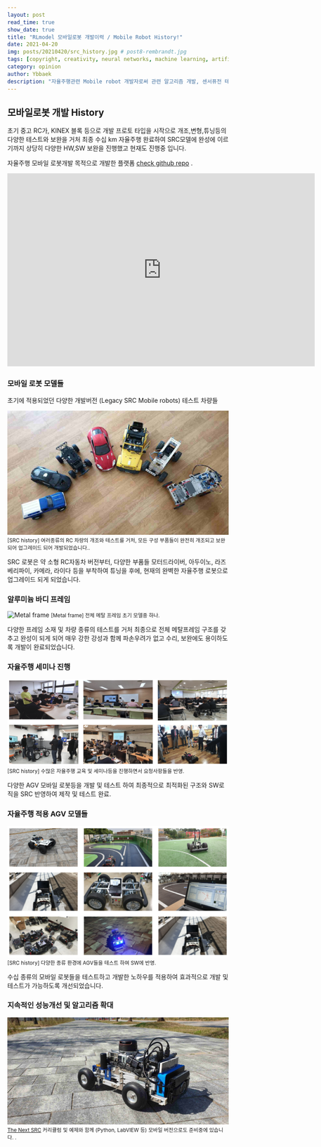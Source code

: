 ```yaml
---
layout: post
read_time: true
show_date: true
title: "RLmodel 모바일로봇 개발이력 / Mobile Robot History!"
date: 2021-04-20
img: posts/20210420/src_history.jpg # post8-rembrandt.jpg
tags: [copyright, creativity, neural networks, machine learning, artificial intelligence]
category: opinion
author: Ybbaek
description: "자율주행관련 Mobile robot 개발자로써 관련 알고리즘 개발, 센서퓨전 테스트 등의 개발을 하는데 있어 크고 무거운 챠량 혹은 로봇등을 사용하는데 어려움을 많이 격게되어 휴대성이 좋고 쉽게 테스트,개발을 할수 있는 플랫폼을 만들게되었습니다."
---
```


## 모바일로봇 개발 History
초기 중고 RC가, KINEX 블록 등으로 개발 프로토 타입을 시작으로 개조,변형,튜닝등의 다양한 테스트와 보완을 거처 최종 수십 km 자율주행 완료하여 SRC모델에 완성에 이르기까지 상당히 다양한 HW,SW 보완을 진행했고 현재도 진행중 입니다.

자율주행 모바일 로봇개발 목적으로 개발한 플랫폼 [check github repo](https://github.com/yunbum/SRC/) .

<iframe width="700" height="440" src="https://www.youtube.com/embed/qJrNXtsEzZo" title="YouTube video player" frameborder="0" allow="accelerometer; autoplay; clipboard-write; encrypted-media; gyroscope; picture-in-picture" allowfullscreen></iframe>

### 모바일 로봇 모델들
초기에 적용되었던 다양한 개발버전 (Legacy SRC Mobile robots) 테스트 차량들

![SRC history](./assets/img/posts/20210420/src_history.jpg)
<small>[SRC history] 여러종류의 RC 차량의 개조와 테스트를 거처, 모든 구성 부품들이 완전히 개조되고 보완되어 업그레이드 되어 개발되었습니다..</small>

SRC 로봇은 약 소형 RC자동차 버전부터, 다양한 부품들 모터드라이버, 아두이노, 라즈베리파이, 카메라, 라이다 등을 부착하여 튜닝을 후에, 현재의 완벽한 자율주행 로봇으로 업그레이드 되게 되었습니다.

### 알루미늄 바디 프레임
![Metal frame](./assets/img/posts/20210420/metal_frame.jpg)
<small>[Metal frame] 전체 메탈 프레임 초기 모델중 하나.</small>

다양한 프레임 소재 및 차량 종류의 테스트를 거처 최종으로 전체 메탈프레임 구조를 갖추고 완성이 되게 되어 매우 강한 강성과 함께 파손우려가 없고 수리, 보완에도 용이하도록 개발이 완료되었습니다.

### 자율주행 세미나 진행
![SRC history](./assets/img/posts/20210420/seminars.png)
<small>[SRC history] 수많은 자율주행 교육 및 세미나등을 진행하면서 요청사항들을 반영.</small>

다양한 AGV 모바일 로봇등을 개발 및 테스트 하여 최종적으로 최적화된 구조와 SW로직을 SRC 반영하여 제작 및 테스트 완료.

### 자율주행 적용 AGV 모델들
![SRC history](./assets/img/posts/20210420/agv_test.png)
<small>[SRC history] 다양한 종류 환경에 AGV들을 테스트 하여 SW에 반영.</small>

수십 종류의 모바일 로봇들을 테스트하고 개발한 노하우를 적용하여 효과적으로 개발 및 테스트가 가능하도록 개선되었습니다.

### 지속적인 성능개선 및 알고리즘 확대
![The Next SRC](./assets/img/posts/20210420/src-b2-back1.jpg)
<small>[The Next SRC](https://github.com/yunbum/SRC) 커리큘럼 및 예제와 함께 (Python, LabVIEW 등) 모바일 버전으로도 준비중에 있습니다. .</small>


